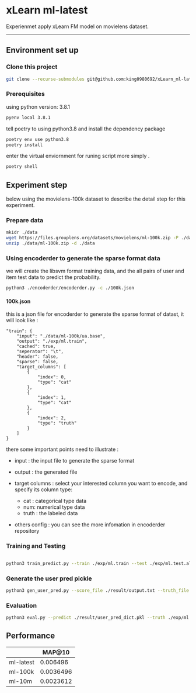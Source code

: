 # xLearn ml-latest

Experienmet apply xLearn FM model on movielens dataset.

---

## Environment set up

### Clone this project

```bash
git clone --recurse-submodules git@github.com:king0980692/xLearn_ml-latest.git
```

### Prerequisites
using python version: 3.8.1
```bash
pyenv local 3.8.1
```

tell poetry to using python3.8 and install the dependency package
```bash
poetry env use python3.8
poetry install
```

enter the virtual enviornment for runing script more simply .
```bash
poetry shell
```


## Experiment step

below using the movielens-100k dataset to describe the detail step for this experiment.

### Prepare data
```bash
mkidr ./data
wget https://files.grouplens.org/datasets/movielens/ml-100k.zip -P ./data
unzip ./data/ml-100k.zip -d ./data
```

### Using encoderder to generate the sparse format data

we will create the libsvm format training data, and the all pairs of user and item test data to predict the probability.


```bash
python3 ./encoderder/encoderder.py -c ./100k.json
```

#### 100k.json
this is a json file for encoderder to generate the sparse format of datast, it will look like :
```json=
"train": {
    "input": "./data/ml-100k/ua.base",
    "output": "./exp/ml.train",
    "cached": true,
    "seperator": "\t",
    "header": false,
    "sparse": false,
    "target_columns": [
        {
            "index": 0,
            "type": "cat"
        },
        {
            "index": 1,
            "type": "cat"
        },
        {
            "index": 2,
            "type": "truth"
        }
    ]
}

```
there some important points need to illustrate : 
* input : the input file to generate the sparse format
* output : the generated file
* target columns : select your interested column you want to encode, and specify its column type: 
    * cat : categorical type data
    * num: numerical type data
    * truth : the labeled data

* others config : you can see the more infomation in encoderder repository



### Training and Testing

```bash

python3 train_predict.py --train ./exp/ml.train --test ./exp/ml.test.all_pair --output ./result/output.txt
```

### Generate the user pred pickle

```bash
python3 gen_user_pred.py --score_file ./result/output.txt --truth_file ./exp/ml.test.all_pair
```


### Evaluation

```bash
python3 eval.py --predict ./result/user_pred_dict.pkl --truth ./exp/ml.test
```
## Performance


|         | MAP@10    |
| ------- | --------- |
| ml-latest | 0.006496 |
| ml-100k | 0.0036496 |
| ml-10m  | 0.0023612 |



